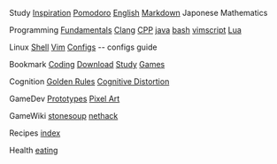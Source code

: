 Study
    [Inspiration](Inspiration/index.md)
    [Pomodoro](Pomodoro/index.md)
    [English](English/index.md)
    [Markdown](Markdown/index.md)
    Japonese
    Mathematics


Programming
	[Fundamentals](Fundamentals/Index.md)
    [Clang](Clang/index.md)
    [CPP](CPP/index.md)
    [java](java/index.md)
    [bash](bash/index.md)
    [vimscript](vimscript/index.md)
    [Lua](Lua/index.md)

Linux
    [Shell](Shell/index.md)
    [Vim](Vim/index.md)
    [Configs](Configs/index.md) -- configs guide

Bookmark
    [Coding](Bookmark/Coding.md)
    [Download](Bookmark/Download.md)
    [Study](Bookmark/Study.md)
    [Games](Bookmark/Games.md)

Cognition
    [Golden Rules](Cognition/GoldenRules.md)
    [Cognitive Distortion](Cognition/Index.md)

GameDev
    [Prototypes](GameDev/Prototypes.md)
    [Pixel Art](GameDev/PixelArt.md)

GameWiki
    [stonesoup](stonesoup/commands.md)
    [nethack](nethack/index.md)

Recipes
    [index](Recipes/index.md)

Health
    [eating](Health/eating.md)
